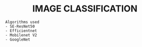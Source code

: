 <h1 align = "center"> IMAGE CLASSIFICATION </h1>

```
Algorithms used
- SE-ResNet50
- Efficientnet
- Mobilenet V2
- GoogleNet


